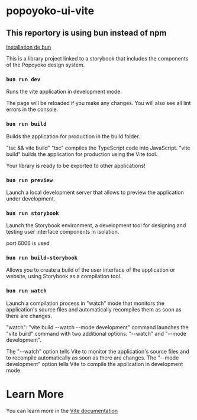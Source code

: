 # popoyoko-ui-vite

## This reportory is using bun instead of npm
[Installation de bun](Installation)

This is a library project linked to a storybook that includes the components of the Popoyoko design system.

### `bun run dev`

Runs the vite application in development mode.

The page will be reloaded if you make any changes.
You will also see all lint errors in the console.

### `bun run build`

Builds the application for production in the build folder.

"tsc && vite build"
"tsc" compiles the TypeScript code into JavaScript.
"vite build" builds the application for production using the Vite tool.

Your library is ready to be exported to other applications!

### `bun run preview`

Launch a local development server that allows to preview the application under development.

### `bun run storybook`

Launch the Storybook environment, a development tool for designing and testing user interface components in isolation.

port 6006 is used

### `bun run build-storybook` 

Allows you to create a build of the user interface of the application or website, using Storybook as a compilation tool.

### `bun run watch`

Launch a compilation process in "watch" mode that monitors the application's source files and automatically recompiles them as soon as there are changes.

"watch": "vite build --watch --mode development"
command launches the "vite build" command with two additional options: "--watch" and "--mode development".

The "--watch" option tells Vite to monitor the application's source files and to recompile automatically as soon as there are changes. The "--mode development" option tells Vite to compile the application in development mode

# Learn More

You can learn more in the [Vite documentation](https://vitejs.dev/guide/ )
